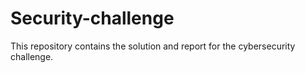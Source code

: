 # Security-challenge
This repository contains the solution and report for the cybersecurity challenge.
